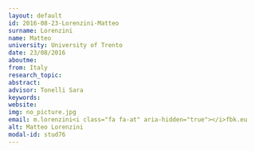 ```yaml
---
layout: default 
id: 2016-08-23-Lorenzini-Matteo
surname: Lorenzini
name: Matteo
university: University of Trento
date: 23/08/2016
aboutme: 
from: Italy
research_topic: 
abstract: 
advisor: Tonelli Sara
keywords: 
website: 
img: no_picture.jpg
email: m.lorenzini<i class="fa fa-at" aria-hidden="true"></i>fbk.eu
alt: Matteo Lorenzini
modal-id: stud76
---
```

